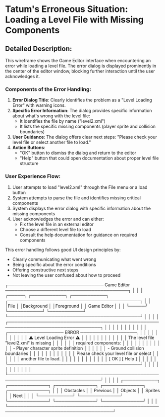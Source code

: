 # Tatum's Erroneous Situation: Loading a Level File with Missing Components

## Detailed Description:

This wireframe shows the Game Editor interface when encountering an error while loading a level file. The error dialog is displayed prominently in the center of the editor window, blocking further interaction until the user acknowledges it.

### Components of the Error Handling:

1. **Error Dialog Title**: Clearly identifies the problem as a "Level Loading Error" with warning icons.
2. **Specific Error Information**: The dialog provides specific information about what's wrong with the level file:
   * It identifies the file by name ("level2.xml")
   * It lists the specific missing components (player sprite and collision boundaries)
3. **User Guidance**: The dialog offers clear next steps: "Please check your level file or select another file to load."
4. **Action Buttons**:
   * "OK" button to dismiss the dialog and return to the editor
   * "Help" button that could open documentation about proper level file structure

### User Experience Flow:

1. User attempts to load "level2.xml" through the File menu or a load button
2. System attempts to parse the file and identifies missing critical components
3. System displays the error dialog with specific information about the missing components
4. User acknowledges the error and can either:
   * Fix the level file in an external editor
   * Choose a different level file to load
   * Consult the help documentation for guidance on required components

This error handling follows good UI design principles by:

* Clearly communicating what went wrong
* Being specific about the error conditions
* Offering constructive next steps
* Not leaving the user confused about how to proceed

┌─────────────────────────────── Game Editor ────────────────────────────────────────┐
│                                                                                    │
│ ┌─────┐ ┌───────────┐ ┌───────────┐ ┌───────────────────────────────────────────┐  │
│ │File │ │Background │ │Foreground │ │              Game Editor                  │  │
│ └─────┘ └───────────┘ └───────────┘ └───────────────────────────────────────────┘  │
│                                                                                    │
│ ┌────────────────────────────────────────────────────────────────────────────────┐ │
│ │                                                                                │ │
│ │                                                                                │ │
│ │                   ┌────────────────── ERROR ──────────────────┐                │ │
│ │                   │                                           │                │ │
│ │                   │       ⚠️ Level Loading Error ⚠️             │                │ │
│ │                   │                                           │                │ │
│ │                   │  The level file "level2.xml" is missing   │                │ │
│ │                   │  required components:                     │                │ │
│ │                   │                                           │                │ │
│ │                   │  - Player character sprite definition     │                │ │
│ │                   │  - Ground collision boundaries            │                │ │
│ │                   │                                           │                │ │
│ │                   │  Please check your level file or select   │                │ │
│ │                   │  another file to load.                    │                │ │
│ │                   │                                           │                │ │
│ │                   │             [ OK ]  [ Help ]              │                │ │
│ │                   └───────────────────────────────────────────┘                │ │
│ │                                                                                │ │
│ │                                                                                │ │
│ └────────────────────────────────────────────────────────────────────────────────┘ │
│                                                                                    │
│ ┌───────────┐ ┌─────────────┐ ┌─────────────┐ ┌─────────────┐ ┌─────────────┐      │
│ │ Obstacles │ │   Previous  │ │   Objects   │ │   Sprites   │ │    Next     │      │
│ └───────────┘ └─────────────┘ └─────────────┘ └─────────────┘ └─────────────┘      │
│                                                                                    │
└────────────────────────────────────────────────────────────────────────────────────┘
